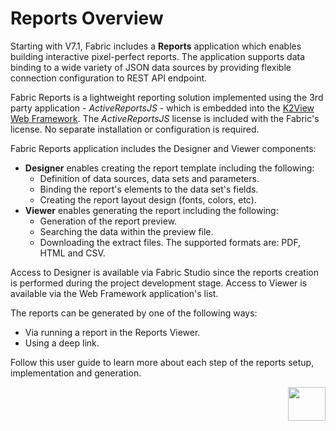 # Reports Overview

Starting with V7.1, Fabric includes a **Reports** application which enables building interactive pixel-perfect reports. The application supports data binding to a wide variety of JSON data sources by providing flexible connection configuration to REST API endpoint.

Fabric Reports is a lightweight reporting solution implemented using the 3rd party application -  *ActiveReportsJS* - which is embedded into the [K2View Web Framework](/articles/30_web_framework/01_web_framework_overview.md). The *ActiveReportsJS* license is included with the Fabric's license. No separate installation or configuration is required. 

Fabric Reports application includes the Designer and Viewer components:

* **Designer** enables creating the report template including the following: 
  - Definition of data sources, data sets and parameters.
  - Binding the report's elements to the data set's fields.
  - Creating the report layout design (fonts, colors, etc). 
* **Viewer** enables generating the report including the following:
  - Generation of the report preview. 
  - Searching the data within the preview file.
  - Downloading the extract files. The supported formats are: PDF, HTML and CSV.

Access to Designer is available via Fabric Studio since the reports creation is performed during the project development stage. Access to Viewer is available via the Web Framework application's list.

The reports can be generated by one of the following ways: 

* Via running a report in the Reports Viewer.
* Using a deep link.

Follow this user guide to learn more about each step of the reports setup, implementation and generation.



[<img align="right" width="60" height="54" src="/articles/images/Next.png">](02_create_new_report.md) 
